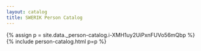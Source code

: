 ```yaml
---
layout: catalog
title: SWERIK Person Catalog
---
```

{% assign p = site.data._person-catalog.i-XMH1uy2UiPxnFUVo56mQbp %}
{% include person-catalog.html p=p %}

